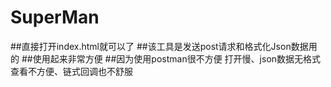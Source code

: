# SuperMan
##直接打开index.html就可以了
##该工具是发送post请求和格式化Json数据用的
##使用起来非常方便
##因为使用postman很不方便 打开慢、json数据无格式查看不方便、链式回调也不舒服
